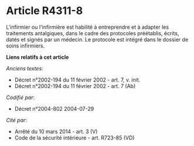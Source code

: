 # Article R4311-8

L'infirmier ou l'infirmière est habilité à entreprendre et à adapter les traitements antalgiques, dans le cadre des
protocoles préétablis, écrits, datés et signés par un médecin. Le protocole est intégré dans le dossier de soins infirmiers.

**Liens relatifs à cet article**

_Anciens textes_:

  - Décret n°2002-194 du 11 février 2002 - art. 7, v. init.
  - Décret n°2002-194 du 11 février 2002 - art. 7 (Ab)

_Codifié par_:

  - Décret n°2004-802 2004-07-29

_Cité par_:

  - Arrêté du 10 mars 2014 - art. 3 (V)
  - Code de la sécurité intérieure - art. R723-85 (VD)
